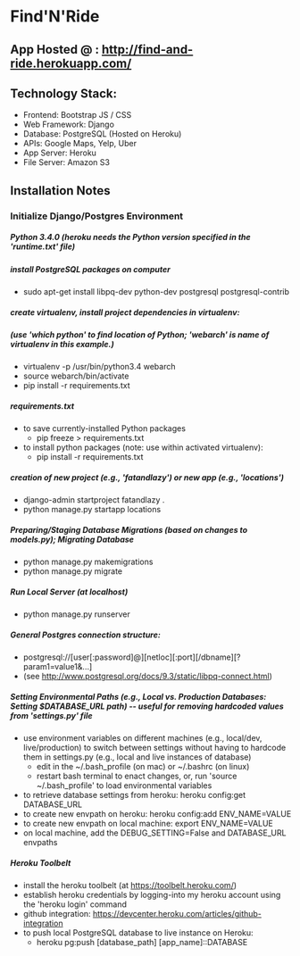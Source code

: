 # Find'N'Ride

## App Hosted @ : http://find-and-ride.herokuapp.com/

## Technology Stack:
- Frontend: Bootstrap JS / CSS
- Web Framework: Django
- Database: PostgreSQL (Hosted on Heroku)
- APIs: Google Maps, Yelp, Uber
- App Server: Heroku
- File Server: Amazon S3

## Installation Notes

### Initialize Django/Postgres Environment

##### Python 3.4.0 (heroku needs the Python version specified in the 'runtime.txt' file)

##### install PostgreSQL packages on computer
- sudo apt-get install libpq-dev python-dev postgresql postgresql-contrib

##### create virtualenv, install project dependencies in virtualenv:
##### (use 'which python' to find location of Python; 'webarch' is name of virtualenv in this example.)
- virtualenv -p /usr/bin/python3.4 webarch
- source webarch/bin/activate
- pip install -r requirements.txt

##### requirements.txt
- to save currently-installed Python packages
  - pip freeze > requirements.txt
- to install python packages (note: use within activated virtualenv):
  - pip install -r requirements.txt

##### creation of new project (e.g., 'fatandlazy') or new app (e.g., 'locations')
- django-admin startproject fatandlazy .
- python manage.py startapp locations

##### Preparing/Staging Database Migrations (based on changes to models.py); Migrating Database
- python manage.py makemigrations
- python manage.py migrate

##### Run Local Server (at localhost)
- python manage.py runserver

##### General Postgres connection structure:
- postgresql://[user[:password]@][netloc][:port][/dbname][?param1=value1&...]
- (see http://www.postgresql.org/docs/9.3/static/libpq-connect.html)

##### Setting Environmental Paths (e.g., Local vs. Production Databases: Setting $DATABASE_URL path) -- useful for removing hardcoded values from 'settings.py' file
- use environment variables on different machines (e.g., local/dev, live/production) to switch between settings without having to hardcode them in settings.py (e.g., local and live instances of database)
  - edit in the ~/.bash_profile (on mac) or ~/.bashrc (on linux)
  - restart bash terminal to enact changes, or, run 'source ~/.bash_profile' to load environmental variables
- to retrieve database settings from heroku: heroku config:get DATABASE_URL
- to create new envpath on heroku: heroku config:add ENV_NAME=VALUE
- to create new envpath on local machine: export ENV_NAME=VALUE
- on local machine, add the DEBUG_SETTING=False and DATABASE_URL envpaths

##### Heroku Toolbelt
- install the heroku toolbelt (at https://toolbelt.heroku.com/)
- establish heroku credentials by logging-into my heroku account using the 'heroku login' command
- github integration: https://devcenter.heroku.com/articles/github-integration
- to push local PostgreSQL database to live instance on Heroku:
  - heroku pg:push [database_path] [app_name]::DATABASE
